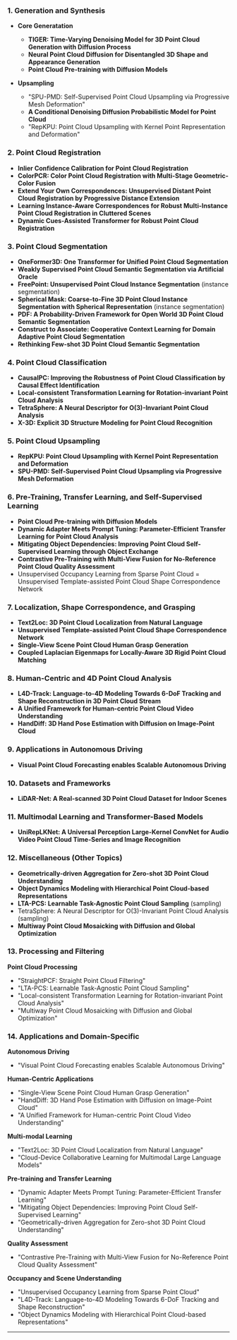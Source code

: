 

### 1. **Generation and Synthesis**
- **Core Generatation**
  - **TIGER: Time-Varying Denoising Model for 3D Point Cloud Generation with Diffusion Process**
  - **Neural Point Cloud Diffusion for Disentangled 3D Shape and Appearance Generation**
  - **Point Cloud Pre-training with Diffusion Models**
 
    
- **Upsampling**
  - "SPU-PMD: Self-Supervised Point Cloud Upsampling via Progressive Mesh Deformation"
  - **A Conditional Denoising Diffusion Probabilistic Model for Point Cloud**
  - "RepKPU: Point Cloud Upsampling with Kernel Point Representation and Deformation"

### 2. **Point Cloud Registration**
- **Inlier Confidence Calibration for Point Cloud Registration**
- **ColorPCR: Color Point Cloud Registration with Multi-Stage Geometric-Color Fusion**
- **Extend Your Own Correspondences: Unsupervised Distant Point Cloud Registration by Progressive Distance Extension**
- **Learning Instance-Aware Correspondences for Robust Multi-Instance Point Cloud Registration in Cluttered Scenes**
- **Dynamic Cues-Assisted Transformer for Robust Point Cloud Registration**

### 3. **Point Cloud Segmentation**
- **OneFormer3D: One Transformer for Unified Point Cloud Segmentation**
- **Weakly Supervised Point Cloud Semantic Segmentation via Artificial Oracle**
- **FreePoint: Unsupervised Point Cloud Instance Segmentation** (instance segmentation)
- **Spherical Mask: Coarse-to-Fine 3D Point Cloud Instance Segmentation with Spherical Representation** (instance segmentation)
- **PDF: A Probability-Driven Framework for Open World 3D Point Cloud Semantic Segmentation**
- **Construct to Associate: Cooperative Context Learning for Domain Adaptive Point Cloud Segmentation**
- **Rethinking Few-shot 3D Point Cloud Semantic Segmentation**

### 4. **Point Cloud Classification**
- **CausalPC: Improving the Robustness of Point Cloud Classification by Causal Effect Identification**
- **Local-consistent Transformation Learning for Rotation-invariant Point Cloud Analysis**
- **TetraSphere: A Neural Descriptor for O(3)-Invariant Point Cloud Analysis**
- **X-3D: Explicit 3D Structure Modeling for Point Cloud Recognition**

### 5. **Point Cloud Upsampling**
- **RepKPU: Point Cloud Upsampling with Kernel Point Representation and Deformation**
- **SPU-PMD: Self-Supervised Point Cloud Upsampling via Progressive Mesh Deformation**

### 6. **Pre-Training, Transfer Learning, and Self-Supervised Learning**
- **Point Cloud Pre-training with Diffusion Models**
- **Dynamic Adapter Meets Prompt Tuning: Parameter-Efficient Transfer Learning for Point Cloud Analysis**
- **Mitigating Object Dependencies: Improving Point Cloud Self-Supervised Learning through Object Exchange**
- **Contrastive Pre-Training with Multi-View Fusion for No-Reference Point Cloud Quality Assessment**
- Unsupervised Occupancy Learning from Sparse Point Cloud
= Unsupervised Template-assisted Point Cloud Shape Correspondence Network


### 7. **Localization, Shape Correspondence, and Grasping**
- **Text2Loc: 3D Point Cloud Localization from Natural Language**
- **Unsupervised Template-assisted Point Cloud Shape Correspondence Network**
- **Single-View Scene Point Cloud Human Grasp Generation**
- **Coupled Laplacian Eigenmaps for Locally-Aware 3D Rigid Point Cloud Matching**

### 8. **Human-Centric and 4D Point Cloud Analysis**
- **L4D-Track: Language-to-4D Modeling Towards 6-DoF Tracking and Shape Reconstruction in 3D Point Cloud Stream**
- **A Unified Framework for Human-centric Point Cloud Video Understanding**
- **HandDiff: 3D Hand Pose Estimation with Diffusion on Image-Point Cloud**

### 9. **Applications in Autonomous Driving**
- **Visual Point Cloud Forecasting enables Scalable Autonomous Driving**

### 10. **Datasets and Frameworks**
- **LiDAR-Net: A Real-scanned 3D Point Cloud Dataset for Indoor Scenes**

### 11. **Multimodal Learning and Transformer-Based Models**
- **UniRepLKNet: A Universal Perception Large-Kernel ConvNet for Audio Video Point Cloud Time-Series and Image Recognition**

### 12. **Miscellaneous (Other Topics)**
- **Geometrically-driven Aggregation for Zero-shot 3D Point Cloud Understanding**
- **Object Dynamics Modeling with Hierarchical Point Cloud-based Representations**
- **LTA-PCS: Learnable Task-Agnostic Point Cloud Sampling** (sampling)
- TetraSphere: A Neural Descriptor for O(3)-Invariant Point Cloud Analysis (sampling)
- **Multiway Point Cloud Mosaicking with Diffusion and Global Optimization**


### 13. **Processing and Filtering**
**Point Cloud Processing**
- "StraightPCF: Straight Point Cloud Filtering"
- "LTA-PCS: Learnable Task-Agnostic Point Cloud Sampling"
- "Local-consistent Transformation Learning for Rotation-invariant Point Cloud Analysis"
- "Multiway Point Cloud Mosaicking with Diffusion and Global Optimization"




### 14. **Applications and Domain-Specific**
**Autonomous Driving**
- "Visual Point Cloud Forecasting enables Scalable Autonomous Driving"

**Human-Centric Applications**
- "Single-View Scene Point Cloud Human Grasp Generation"
- "HandDiff: 3D Hand Pose Estimation with Diffusion on Image-Point Cloud"
- "A Unified Framework for Human-centric Point Cloud Video Understanding"
  
**Multi-modal Learning**
- "Text2Loc: 3D Point Cloud Localization from Natural Language"
- "Cloud-Device Collaborative Learning for Multimodal Large Language Models"




**Pre-training and Transfer Learning**
- "Dynamic Adapter Meets Prompt Tuning: Parameter-Efficient Transfer Learning"
- "Mitigating Object Dependencies: Improving Point Cloud Self-Supervised Learning"
- "Geometrically-driven Aggregation for Zero-shot 3D Point Cloud Understanding"


**Quality Assessment**
- "Contrastive Pre-Training with Multi-View Fusion for No-Reference Point Cloud Quality Assessment"


**Occupancy and Scene Understanding**
- "Unsupervised Occupancy Learning from Sparse Point Cloud"
- "L4D-Track: Language-to-4D Modeling Towards 6-DoF Tracking and Shape Reconstruction"
- "Object Dynamics Modeling with Hierarchical Point Cloud-based Representations"

---


